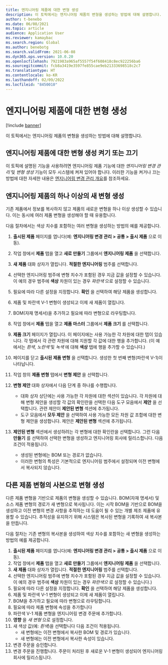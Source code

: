 ```yaml
---
title: 엔지니어링 제품에 대한 변형 생성
description: 이 토픽에서는 엔지니어링 제품의 변형을 생성하는 방법에 대해 설명합니다.
author: t-benebo
ms.date: 06/08/2021
ms.topic: article
audience: Application User
ms.reviewer: kamaybac
ms.search.region: Global
ms.author: benebotg
ms.search.validFrom: 2021-06-08
ms.dyn365.ops.version: 10.0.20
ms.openlocfilehash: 7921983a965af5557f54f608418c8ec922256ba6
ms.sourcegitcommit: fcb8a3419e3597fe855cae9eb21333698518c2c7
ms.translationtype: HT
ms.contentlocale: ko-KR
ms.lasthandoff: 02/09/2022
ms.locfileid: "8450010"
---
```

# <a name="generate-variants-for-engineering-products"></a>엔지니어링 제품에 대한 변형 생성

[!include [banner](../includes/banner.md)]

이 토픽에서는 엔지니어링 제품의 변형을 생성하는 방법에 대해 설명합니다.

## <a name="turn-variant-generation-for-engineering-products-on-or-off"></a>엔지니어링 제품에 대한 변형 생성 켜기 또는 끄기

이 토픽에 설명된 기능을 사용하려면 엔지니어링 제품 기능에 대한 *엔지니어링 변경 관리* 및 *변형 생성* 기능이 모두 시스템에 켜져 있어야 합니다. 이러한 기능을 켜거나 끄는 방법에 대한 자세한 내용은 [엔지니어링 변경 관리 개요](product-engineering-overview.md)를 참조하세요.

## <a name="generate-one-or-more-new-variants-of-an-engineering-product"></a>엔지니어링 제품의 하나 이상의 새 변형 생성

기존 제품에서 정보를 복사하지 않고 제품의 새로운 변형을 하나 이상 생성할 수 있습니다. 이는 동시에 여러 제품 변형을 생성해야 할 때 유용합니다.

다음 절차에서는 색상 치수를 포함하는 여러 변형을 생성하는 방법의 예를 제공합니다.

1. **출시된 제품** 페이지를 엽니다(예: **엔지니어링 변경 관리 \> 공통 \> 출시 제품** 으로 이동).
1. 작업 창에서 **제품** 탭을 열고 **새로 만들기** 그룹에서 **엔지니어링 제품** 을 선택합니다.
1. **새 제품** 대화 상자가 열립니다. **적절한 엔지니어링** 범주를 선택합니다.
1. 선택한 엔지니어링 범주에 변형 치수가 포함된 경우 지금 값을 설정할 수 있습니다. 이 예의 경우 범주에 **색상** 차원이 있는 경우 *파란색* 으로 설정할 수 있습니다.
1. 필요에 따라 다른 설정을 지정합니다. **확인** 을 선택하여 해당 제품을 생성합니다.
1. 제품 및 파란색 V-1 변형이 생성되고 이제 새 제품이 열립니다.
1. BOM(자재 명세서)을 추가하고 필요에 따라 변형으로 라우팅합니다.
1. 작업 창에서 **제품** 탭을 열고 **제품 마스터** 그룹에서 **제품 크기** 를 선택합니다.
1. **제품 크기** 페이지가 열립니다. 이 페이지에는 사용 가능한 각 차원에 대한 탭이 있습니다. 각 탭에서 각 관련 차원에 대해 지원할 각 값에 대한 행을 추가합니다. (이 예에서는 *흰색*, *노란색* 및 *녹색* 에 대해 **색상** 탭에 행을 추가할 수 있습니다.)
1. 페이지를 닫고 **출시된 제품 변형** 을 선택합니다. 생성한 첫 번째 변형(파란색 V-1)이 나타납니다.
1. 작업 창의 **제품 변형** 탭에서 **변형 제안** 을 선택합니다.
1. **변형 제안** 대화 상자에서 다음 단계 중 하나를 수행합니다.

    - 대화 상자 상단에는 사용 가능한 각 차원에 대한 섹션이 있습니다. 각 차원에 대해 변형 제안을 생성할 각 값의 확인란을 선택한 다음 도구 모음에서 **제안** 을 선택합니다. 관련 제안이 **제안된 변형** 섹션에 추가됩니다.
    - 도구 모음에서 **모두 제안** 을 선택하여 사용 가능한 모든 차원 값 조합에 대한 변형 제안을 생성합니다. 제안은 **제안된 변형** 섹션에 추가됩니다.

1. **제안된 변형** 섹션에서 생성하려는 각 변형에 대한 확인란을 선택합니다. 그런 다음 **만들기** 를 선택하여 선택한 변형을 생성하고 엔지니어링 회사에 릴리스합니다. 다음 조건이 적용됩니다.

    - 생성된 변형에는 BOM 또는 경로가 없습니다.
    - 이러한 변형의 특성은 기본적으로 엔지니어링 범주에서 설정되며 이전 변형에서 복사되지 않습니다.

## <a name="generate-a-variant-as-a-copy-of-another-product-variant"></a>다른 제품 변형의 사본으로 변형 생성

다른 제품 변형을 기반으로 제품의 변형을 생성할 수 있습니다. BOM(자재 명세서) 및 소스 제품 변형의 경로가 새 변형으로 복사됩니다. 이는 시작 BOM을 기반으로 BOM을 생성하고 이전 변형의 변경 사항을 추적하는 데 도움이 될 수 있는 개별 제조 제품에 유용할 수 있습니다. 추적성을 유지하기 위해 시스템은 복사된 변형을 기록하여 새 복사본을 만듭니다.

다음 절차는 기존 변형의 복사본을 생성하여 색상 치수를 포함하는 새 변형을 생성하는 방법의 예를 제공합니다.

1. **출시된 제품** 페이지를 엽니다(예: **엔지니어링 변경 관리 \> 공통 \> 출시 제품** 으로 이동).
1. 작업 창에서 **제품** 탭을 열고 **새로 만들기** 그룹에서 **엔지니어링 제품** 을 선택합니다.
1. **새 제품** 대화 상자가 열립니다. **적절한 엔지니어링** 범주를 선택합니다.
1. 선택한 엔지니어링 범주에 변형 치수가 포함된 경우 지금 값을 설정할 수 있습니다. 이 예의 경우 범주에 **색상** 차원이 있는 경우 *파란색으* 로 설정할 수 있습니다.)
1. 필요에 따라 다른 설정을 지정합니다. **확인** 을 선택하여 해당 제품을 생성합니다.
1. 제품 및 파란색 V-1 변형이 생성되고 이제 새 제품이 열립니다.
1. BOM을 추가하고 필요에 따라 변형으로 라우팅합니다.
1. 필요에 따라 제품 변형에 속성을 추가합니다
1. 파란색 V-1 제품 변형을 엔지니어링 변경 주문에 추가합니다.
1. **영향** 을 *새 변형* 으로 설정합니다.
1. 새 색상 값(예: *흰색*)을 선택합니다 다음 조건이 적용됩니다. 
    - 새 변형에는 이전 변형에서 복사한 BOM 및 경로가 있습니다.
    - 새 변형에는 이전 변형에서 복사한 속성이 있습니다.
1. 변경 주문을 승인합니다.
1. 변경 주문을 진행합니다. 주문이 처리된 후 새로운 V-1 변형이 생성되어 엔지니어링 회사에 릴리스됩니다.

